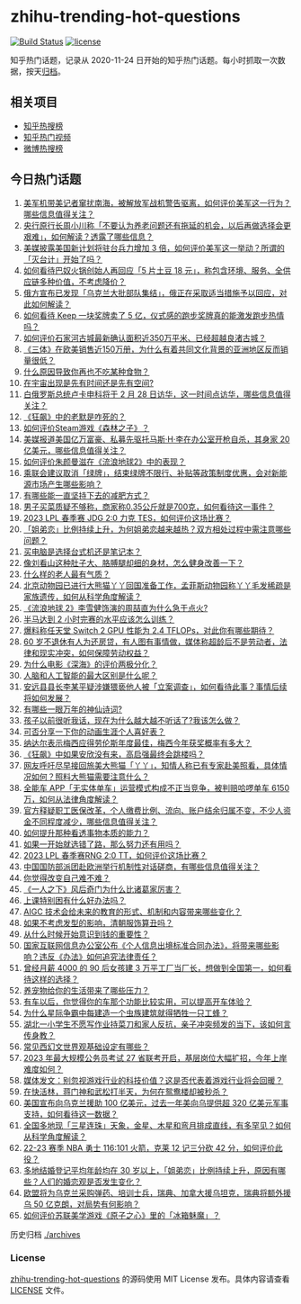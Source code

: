 # zhihu-trending-hot-questions

[![Build Status](https://github.com/justjavac/zhihu-trending-hot-questions/workflows/ci/badge.svg?branch=master)](https://github.com/justjavac/zhihu-trending-hot-questions/actions)
[![license](https://img.shields.io/github/license/justjavac/zhihu-trending-hot-questions)](https://github.com/justjavac/zhihu-trending-hot-questions/blob/master/LICENSE)

知乎热门话题，记录从 2020-11-24
日开始的知乎热门话题。每小时抓取一次数据，按天[归档](./archives)。

## 相关项目

- [知乎热搜榜](https://github.com/justjavac/zhihu-trending-top-search)
- [知乎热门视频](https://github.com/justjavac/zhihu-trending-hot-video)
- [微博热搜榜](https://github.com/justjavac/weibo-trending-hot-search)

## 今日热门话题

<!-- BEGIN -->
<!-- 最后更新时间 Sun Feb 26 2023 06:10:36 GMT+0800 (China Standard Time) -->

1. [美军机带美记者窜扰南海，被解放军战机警告驱离，如何评价美军这一行为？哪些信息值得关注？](https://www.zhihu.com/question/586189050)
1. [央行原行长周小川称「不要认为养老问题还有拖延的机会，以后再做选择会更艰难」，如何解读？透露了哪些信息？](https://www.zhihu.com/question/586259184)
1. [美媒披露美国新计划将驻台兵力增加 3 倍，如何评价美军这一举动？所谓的「灭台计」开始了吗？](https://www.zhihu.com/question/586159714)
1. [如何看待巴奴火锅创始人再回应「5 片土豆 18 元」，称包含环境、服务、全供应链多种价值，不考虑降价？](https://www.zhihu.com/question/586192835)
1. [俄方宣布已发现「乌克兰大批部队集结」，俄正在采取适当措施予以回应，对此如何解读？](https://www.zhihu.com/question/586151796)
1. [如何看待 Keep 一块奖牌卖了 5 亿，仪式感的跑步奖牌真的能激发跑步热情吗？](https://www.zhihu.com/question/585520133)
1. [如何评价石家河古城最新确认面积近350万平米、已经超越良渚古城？](https://www.zhihu.com/question/585121657)
1. [《三体》在欧美销售近150万册，为什么有着共同文化背景的亚洲地区反而销量很低？](https://www.zhihu.com/question/328657486)
1. [什么原因导致你再也不吃某种食物？](https://www.zhihu.com/question/581384151)
1. [在宇宙出现是先有时间还是先有空间?](https://www.zhihu.com/question/576157695)
1. [白俄罗斯总统卢卡申科将于 2 月 28 日访华，这一时间点访华，哪些信息值得关注？](https://www.zhihu.com/question/586181546)
1. [《狂飙》中的老默是咋死的？](https://www.zhihu.com/question/580531991)
1. [如何评价Steam游戏《森林之子》？](https://www.zhihu.com/question/585940938)
1. [美媒报道美国亿万富豪、私募先驱托马斯·H·李在办公室开枪自杀，其身家 20 亿美元，哪些信息值得关注？](https://www.zhihu.com/question/585981455)
1. [如何评价朱颜曼滋在《流浪地球2》中的表现？](https://www.zhihu.com/question/584373900)
1. [乘联会建议取消「绿牌」，结束绿牌不限行、补贴等政策制度优惠，会对新能源市场产生哪些影响？](https://www.zhihu.com/question/585749680)
1. [有哪些能一直坚持下去的减肥方式？](https://www.zhihu.com/question/584865061)
1. [男子买菜质疑不够称，商家称0.35公斤就是700克，如何看待这一事件？](https://www.zhihu.com/question/585685816)
1. [2023 LPL 春季赛 JDG 2:0 力克 TES，如何评价这场比赛？](https://www.zhihu.com/question/586216567)
1. [「姐弟恋」比例持续上升，为何姐弟恋越来越热？双方相处过程中需注意哪些问题？](https://www.zhihu.com/question/586153635)
1. [买电脑是选择台式机还是笔记本？](https://www.zhihu.com/question/577848215)
1. [像刘看山这种肚子大、胳膊腿却细的身材，怎么健身改善一下？](https://www.zhihu.com/question/585580697)
1. [什么样的老人最有气质？](https://www.zhihu.com/question/60833299)
1. [北京动物园已进行大熊猫丫丫回国准备工作，孟菲斯动物园称丫丫毛发稀疏是家族遗传，如何从科学角度解读？](https://www.zhihu.com/question/586165011)
1. [《流浪地球 2》李雪健饰演的周喆直为什么急于点火?](https://www.zhihu.com/question/580071388)
1. [半马达到 2 小时完赛的水平应该怎么训练？](https://www.zhihu.com/question/584508995)
1. [爆料称任天堂 Switch 2 GPU 性能为 2.4 TFLOPs，对此你有哪些期待？](https://www.zhihu.com/question/585786925)
1. [60 岁不退休有人为还房贷，有人图有事情做，媒体称超龄后不是劳动者，法律和现实冲突，如何保障劳动权益？](https://www.zhihu.com/question/586153159)
1. [为什么电影《深海》的评价两极分化？](https://www.zhihu.com/question/580085646)
1. [人脑和人工智能的最大区别是什么呢？](https://www.zhihu.com/question/425890857)
1. [安远县县长李某平疑涉嫌猥亵他人被「立案调查」，如何看待此事？事情后续将如何发展？](https://www.zhihu.com/question/586030474)
1. [有哪些一眼万年的神仙诗词?](https://www.zhihu.com/question/585947337)
1. [孩子以前很听我话，现在为什么越大越不听话了?我该怎么做？](https://www.zhihu.com/question/584961190)
1. [可否分享一下你的动画生涯个人喜好表？](https://www.zhihu.com/question/583094604)
1. [纳达尔表示梅西应得劳伦斯年度最佳，梅西今年获奖概率有多大？](https://www.zhihu.com/question/585313293)
1. [《狂飙》中如果安欣没有来，高启强最终会跳楼吗？](https://www.zhihu.com/question/581834075)
1. [网友呼吁尽早接回旅美大熊猫「丫丫」，知情人称已有专家赴美照看，具体情况如何？照料大熊猫需要注意什么？](https://www.zhihu.com/question/585513928)
1. [全能车 APP「无实体单车」运营模式构成不正当竞争，被判赔哈啰单车 6150 万，如何从法律角度解读？](https://www.zhihu.com/question/585767763)
1. [官方释疑职工医保改革，个人缴费比例、流向、账户结余归属不变，不少人资金不同程度减少，哪些信息值得关注？](https://www.zhihu.com/question/586174933)
1. [如何提升那种看透事物本质的能力？](https://www.zhihu.com/question/585346090)
1. [如果一开始就选错了路，那么努力还有用吗？](https://www.zhihu.com/question/584629940)
1. [2023 LPL 春季赛RNG 2:0 TT，如何评价这场比赛？](https://www.zhihu.com/question/586177271)
1. [中国国防部派团赴欧洲举行机制性对话磋商，有哪些信息值得关注？](https://www.zhihu.com/question/586150564)
1. [你觉得改变自己难不难？](https://www.zhihu.com/question/583069688)
1. [《一人之下》风后奇门为什么比诸葛家厉害？](https://www.zhihu.com/question/585703352)
1. [上课特别困有什么好办法吗？](https://www.zhihu.com/question/584842551)
1. [AIGC 技术会给未来的教育的形式、机制和内容带来哪些变化？](https://www.zhihu.com/question/586058887)
1. [如果不考虑发型的影响，清朝服饰算丑吗？](https://www.zhihu.com/question/579757506)
1. [从什么时候开始意识到钱的重要性？](https://www.zhihu.com/question/586082458)
1. [国家互联网信息办公室公布《个人信息出境标准合同办法》，将带来哪些影响？违反《办法》如何追究法律责任？](https://www.zhihu.com/question/585982464)
1. [曾经月薪 4000 的 90 后女孩建 3 万平工厂当厂长，想做到全国第一，如何看待这样的选择？](https://www.zhihu.com/question/585774663)
1. [养宠物给你的生活带来了哪些压力？](https://www.zhihu.com/question/579349787)
1. [有车以后，你觉得你的车那个功能比较实用，可以提高开车体验？](https://www.zhihu.com/question/580063417)
1. [为什么星际争霸中每建造一个虫族建筑就得牺牲一只工蜂？](https://www.zhihu.com/question/585920661)
1. [湖北一小学生不愿写作业持菜刀和家人反抗，亲子冲突频发的当下，该如何言传身教？](https://www.zhihu.com/question/585349962)
1. [常见西幻文世界观基础设定有哪些？](https://www.zhihu.com/question/39715057)
1. [2023 年最大规模公务员考试 27 省联考开启，基层岗位大幅扩招，今年上岸难度如何？](https://www.zhihu.com/question/585974537)
1. [媒体发文：别忽视游戏行业的科技价值？这是否代表着游戏行业将会回暖？](https://www.zhihu.com/question/584997391)
1. [在快活林，蒋门神和武松打半天，为何在鸳鸯楼却被秒杀？](https://www.zhihu.com/question/585511777)
1. [美国宣布向乌克兰援助 100 亿美元，过去一年美向乌提供超 320 亿美元军事支持，如何看待这一数据？](https://www.zhihu.com/question/586151116)
1. [全国多地现「三星连珠」天象，金星、木星和弯月排成直线，有多罕见？如何从科学角度解读？](https://www.zhihu.com/question/586142401)
1. [22-23 赛季 NBA 勇士 116:101 火箭，克莱 12 记三分砍 42 分，如何评价此役？](https://www.zhihu.com/question/586156534)
1. [多地结婚登记平均年龄均在 30 岁以上，「姐弟恋」比例持续上升，原因有哪些？人们的婚恋观是否发生变化？](https://www.zhihu.com/question/586153339)
1. [欧盟将为乌克兰采购弹药、培训士兵，瑞典、加拿大援乌坦克，瑞典将额外援乌 50 亿克朗，对局势有何影响？](https://www.zhihu.com/question/586151111)
1. [如何评价苏联美学游戏《原子之心》里的「冰箱魅魔」？](https://www.zhihu.com/question/585397968)

<!-- END -->

历史归档 [./archives](./archives)

### License

[zhihu-trending-hot-questions](https://github.com/justjavac/zhihu-trending-hot-questions)
的源码使用 MIT License 发布。具体内容请查看 [LICENSE](./LICENSE) 文件。
